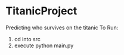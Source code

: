 # TitanicProject
Predicting who survives on the titanic 
To Run:

1. cd into src
2. execute python main.py